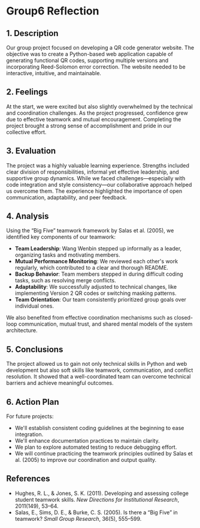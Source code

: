 # Group6 Reflection

## 1. Description
Our group project focused on developing a QR code generator website. The objective was to create a Python-based web application capable of generating functional QR codes, supporting multiple versions and incorporating Reed-Solomon error correction. The website needed to be interactive, intuitive, and maintainable.

## 2. Feelings
At the start, we were excited but also slightly overwhelmed by the technical and coordination challenges. As the project progressed, confidence grew due to effective teamwork and mutual encouragement. Completing the project brought a strong sense of accomplishment and pride in our collective effort.

## 3. Evaluation
The project was a highly valuable learning experience. Strengths included clear division of responsibilities, informal yet effective leadership, and supportive group dynamics. While we faced challenges—especially with code integration and style consistency—our collaborative approach helped us overcome them. The experience highlighted the importance of open communication, adaptability, and peer feedback.

## 4. Analysis
Using the “Big Five” teamwork framework by Salas et al. (2005), we identified key components of our teamwork:
- **Team Leadership**: Wang Wenbin stepped up informally as a leader, organizing tasks and motivating members.
- **Mutual Performance Monitoring**: We reviewed each other's work regularly, which contributed to a clear and thorough README.
- **Backup Behavior**: Team members stepped in during difficult coding tasks, such as resolving merge conflicts.
- **Adaptability**: We successfully adjusted to technical changes, like implementing Version 2 QR codes or switching masking patterns.
- **Team Orientation**: Our team consistently prioritized group goals over individual ones.

We also benefited from effective coordination mechanisms such as closed-loop communication, mutual trust, and shared mental models of the system architecture.

## 5. Conclusions
The project allowed us to gain not only technical skills in Python and web development but also soft skills like teamwork, communication, and conflict resolution. It showed that a well-coordinated team can overcome technical barriers and achieve meaningful outcomes.

## 6. Action Plan
For future projects:
- We'll establish consistent coding guidelines at the beginning to ease integration.
- We'll enhance documentation practices to maintain clarity.
- We plan to explore automated testing to reduce debugging effort.
- We will continue practicing the teamwork principles outlined by Salas et al. (2005) to improve our coordination and output quality.

## References
- Hughes, R. L., & Jones, S. K. (2011). Developing and assessing college student teamwork skills. *New Directions for Institutional Research*, 2011(149), 53–64.
- Salas, E., Sims, D. E., & Burke, C. S. (2005). Is there a “Big Five” in teamwork? *Small Group Research*, 36(5), 555–599.
